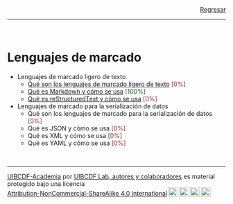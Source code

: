 <div style='text-align: right;'> <a href="../README.md#Lenguajes-de-marcado">Regresar</a> </div>

-----

<br />

# Lenguajes de marcado

- Lenguajes de marcado ligero de texto
   - [Qué son los lenguajes de marcado ligero de texto](De_texto/Que_es/Que_es.md) <span style="color:#823138">[0%]</span>
   - [Qué es Markdown y cómo se usa](De_texto/Markdown/Markdown.md) <span style="color:#185927">[100%]</span>
   - [Qué es reStructuredText y cómo se usa](De_texto/reStructuredText/reStructuredText.md) <span style="color:#823138">[0%]</span>
- Lenguajes de marcado para la serialización de datos
   - Qué son los lenguajes de marcado para la serialización de datos <span style="color:#823138">[0%]</span>
   - Qué es JSON y cómo se usa <span style="color:#823138">[0%]</span>
   - Qué es XML y cómo se usa <span style="color:#823138">[0%]</span>
   - Qué es YAML y cómo se usa <span style="color:#823138">[0%]</span>

<br />

-------
<p xmlns:cc="http://creativecommons.org/ns#" xmlns:dct="http://purl.org/dc/terms/"><a property="dct:title" rel="cc:attributionURL" href="https://github.com/uibcdf/Academia">UIBCDF-Academia</a> por <a rel="cc:attributionURL dct:creator" property="cc:attributionName" href="https://github.com/uibcdf/Academia/graphs/contributors">UIBCDF Lab, autores y colaboradores</a> es material protegido bajo una licencia <a href="http://creativecommons.org/licenses/by-nc-sa/4.0/deed.es?ref=chooser-v1" target="_blank" rel="license noopener noreferrer" style="display:inline-block;">Attribution-NonCommercial-ShareAlike 4.0 International<img style="height:22px!important;margin-left:3px;vertical-align:text-bottom;" src="https://mirrors.creativecommons.org/presskit/icons/cc.svg?ref=chooser-v1"><img style="height:22px!important;margin-left:3px;vertical-align:text-bottom;" src="https://mirrors.creativecommons.org/presskit/icons/by.svg?ref=chooser-v1"><img style="height:22px!important;margin-left:3px;vertical-align:text-bottom;" src="https://mirrors.creativecommons.org/presskit/icons/nc.svg?ref=chooser-v1"><img style="height:22px!important;margin-left:3px;vertical-align:text-bottom;" src="https://mirrors.creativecommons.org/presskit/icons/sa.svg?ref=chooser-v1"></a></p>

